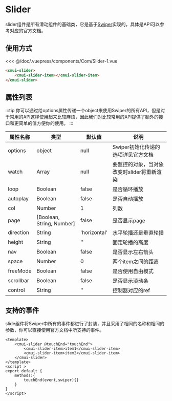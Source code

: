 # Slider
slider组件是所有滑动组件的基础类，它是基于[Swiper](https://www.swiper.com.cn/api/index.html)实现的，具体是API可以参考对应的官方文档。
## 使用方式

<Exp>
<div slot="exp">
<Com-Slider-1></Com-Slider-1>
</div>
<div slot="code">

<<< @/doc/.vuepress/components/Com/Slider-1.vue
</div>
</Exp>

```html
<cmui-slider>
    <cmui-slider-item></cmui-slider-item>
</cmui-slider>
```
## 属性列表
:::tip
你可以通过给options属性传递一个object来使用Swiper的所有API，但是对于常用的API这样使用起来比较麻烦，因此我们对比较常用的API提供了额外的接口和更简单的值方便你的使用。
:::

| 属性名称 | 类型   | 默认值 | 说明                               |
| -------- | ------ | ------ | ---------------------------------- |
| options  | object | null   | Swiper初始化传递的选项详见官方文档 |
|watch | Array|null|要监控的对象，当对象改变时slider将重新渲染|
|loop|Boolean|false |是否循环播放|
|autoplay|Boolean|false |是否自动播放|
|col|Number|1 |列数|
|page|[Boolean, String, Number]|false |是否显示page|
|direction|String|'horizontal' |水平轮播还是垂直轮播|
|height|String|'' |固定轮播的高度|
|nav|Boolean|false |是否显示左右箭头|
|space|Number|0|两个item之间的距离|
|freeMode|Boolean|false|是否使用自由模式|
|scrollbar|Boolean|false|是否显示滚动条|
|control|String|''|控制器对应的ref|

## 支持的事件
slide组件将Swiper中所有的事件都进行了封装，并且采用了相同的名称和相同的参数，你可以直接使用官方文档中所支持的事件。

```vue
<template>
    <cmui-slider @touchEnd="touchEnd">
        <cmui-slider-item>item1</cmui-slider-item>
        <cmui-slider-item>item2</cmui-slider-item>
    </cmui-slider>
</template>
<script >
export default {
    methods:{
        touchEnd(event,swiper){}
    }
}
</script>

```